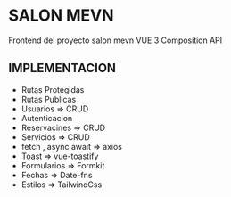 # SALON MEVN 

Frontend del proyecto salon mevn VUE 3 Composition API

## IMPLEMENTACION

- Rutas Protegidas
- Rutas Publicas
- Usuarios => CRUD
- Autenticacion
- Reservacines => CRUD
- Servicios => CRUD
- fetch , async await => axios
- Toast => vue-toastify
- Formularios => Formkit
- Fechas => Date-fns
- Estilos => TailwindCss


